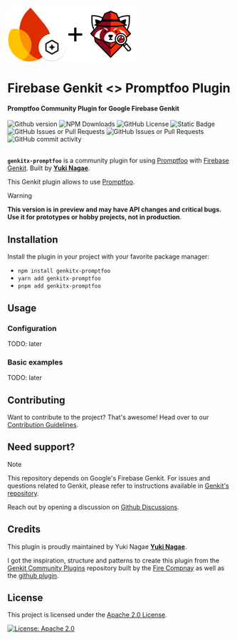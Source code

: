 ![Firebase Genkit + Promptfoo](https://github.com/yukinagae/genkitx-promptfoo/blob/main/assets/genkit-promptfoo.png?raw=true)

<h1>
   Firebase Genkit <> Promptfoo Plugin
</h1>

<h4>Promptfoo Community Plugin for Google Firebase Genkit</h4>

<div>
   <img alt="Github version" src="https://img.shields.io/github/v/release/yukinagae/genkitx-promptfoo">
   <img alt="NPM Downloads" src="https://img.shields.io/npm/dw/genkitx-promptfoo">
   <img alt="GitHub License" src="https://img.shields.io/github/license/yukinagae/genkitx-promptfoo">
   <img alt="Static Badge" src="https://img.shields.io/badge/yes-a?label=maintained">
</div>

<div>
   <img alt="GitHub Issues or Pull Requests" src="https://img.shields.io/github/issues/yukinagae/genkitx-promptfoo?color=blue">
   <img alt="GitHub Issues or Pull Requests" src="https://img.shields.io/github/issues-pr/yukinagae/genkitx-promptfoo?color=blue">
   <img alt="GitHub commit activity" src="https://img.shields.io/github/commit-activity/m/yukinagae/genkitx-promptfoo">
</div>

</br>

**`genkitx-promptfoo`** is a community plugin for using [Promptfoo](https://github.com/promptfoo/promptfoo) with [Firebase Genkit](https://github.com/firebase/genkit).
Built by [**Yuki Nagae**](https://github.com/yukinagae).

This Genkit plugin allows to use [Promptfoo](https://github.com/promptfoo/promptfoo).

> [!WARNING]
> **This version is in preview and may have API changes and critical bugs. Use it for prototypes or hobby projects, not in production**.

## Installation

Install the plugin in your project with your favorite package manager:

- `npm install genkitx-promptfoo`
- `yarn add genkitx-promptfoo`
- `pnpm add genkitx-promptfoo`

## Usage

### Configuration

TODO: later

### Basic examples

TODO: later

## Contributing

Want to contribute to the project? That's awesome! Head over to our [Contribution Guidelines](https://github.com/yukinagae/genkitx-promptfoo/blob/main/CONTRIBUTING.md).

## Need support?

> [!NOTE]  
> This repository depends on Google's Firebase Genkit. For issues and questions related to Genkit, please refer to instructions available in [Genkit's repository](https://github.com/firebase/genkit).

Reach out by opening a discussion on [Github Discussions](https://github.com/yukinagae/genkitx-promptfoo/discussions).

## Credits

This plugin is proudly maintained by Yuki Nagae [**Yuki Nagae**](https://github.com/yukinagae).

I got the inspiration, structure and patterns to create this plugin from the [Genkit Community Plugins](https://github.com/TheFireCo/genkit-plugins) repository built by the [Fire Compnay](https://github.com/TheFireCo) as well as the [github plugin](https://github.com/xavidop/genkitx-github).

## License

This project is licensed under the [Apache 2.0 License](https://github.com/yukinagae/genkitx-promptfoo/blob/main/LICENSE).

[![License: Apache 2.0](https://img.shields.io/badge/License-Apache%202%2E0-lightgrey.svg)](https://github.com/yukinagae/genkitx-promptfoo/blob/main/LICENSE)
